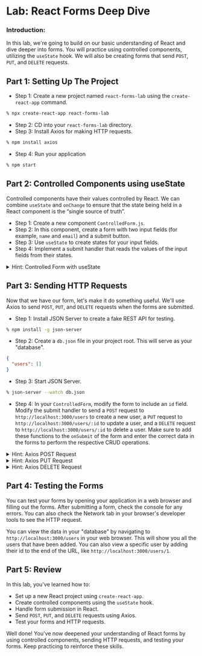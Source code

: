 # Lab: React Forms Deep Dive

### Introduction:

In this lab, we're going to build on our basic understanding of React and dive deeper into forms. You will practice using controlled components, utilizing the `useState` hook. We will also be creating forms that send `POST`, `PUT`, and `DELETE` requests.

## Part 1: Setting Up The Project

- Step 1: Create a new project named `react-forms-lab` using the `create-react-app` command.

```zsh
% npx create-react-app react-forms-lab
```

- Step 2: CD into your `react-forms-lab` directory.
- Step 3: Install Axios for making HTTP requests.

```zsh
% npm install axios
```

- Step 4: Run your application

```zsh
% npm start
```

## Part 2: Controlled Components using useState

Controlled components have their values controlled by React. We can combine `useState` and `onChange` to ensure that the state being held in a React component is the “single source of truth”.

- Step 1: Create a new component `ControlledForm.js`.
- Step 2: In this component, create a form with two input fields (for example, `name` and `email`) and a submit button.
- Step 3: Use `useState` to create states for your input fields.
- Step 4: Implement a submit handler that reads the values of the input fields from their states.

<details>
<summary>Hint: Controlled Form with useState</summary>

```javascript
import React, { useState } from "react";

function ControlledForm() {
  const [name, setName] = useState("");
  const [email, setEmail] = useState("");

  const handleSubmit = (event) => {
    event.preventDefault();
    console.log(name, email);
  };

  return (
    <form onSubmit={handleSubmit}>
      <label>
        Name:
        <input
          type="text"
          value={name}
          onChange={(e) => setName(e.target.value)}
        />
      </label>
      <label>
        Email:
        <input
          type="text"
          value={email}
          onChange={(e) => setEmail(e.target.value)}
        />
      </label>
      <button type="submit">Submit</button>
    </form>
  );
}

export default ControlledForm;
```

</details>

## Part 3: Sending HTTP Requests

Now that we have our form, let's make it do something useful. We'll use Axios to send `POST`, `PUT`, and `DELETE` requests when the forms are submitted.

- Step 1: Install JSON Server to create a fake REST API for testing.

```zsh
% npm install -g json-server
```

- Step 2: Create a `db.json` file in your project root. This will serve as your "database".

```json
{
  "users": []
}
```

- Step 3: Start JSON Server.

```zsh
% json-server --watch db.json
```

- Step 4: In your `ControlledForm`, modify the form to include an `id` field. Modify the submit handler to send a `POST` request to `http://localhost:3000/users` to create a new user, a `PUT` request to `http://localhost:3000/users/:id` to update a user, and a `DELETE` request to `http://localhost:3000/users/:id` to delete a user. Make sure to add these functions to the `onSubmit` of the form and enter the correct data in the forms to perform the respective CRUD operations.

<details>
<summary>Hint: Axios POST Request</summary>

```javascript
import axios from "axios";

// ...

const handleSubmit = async (event) => {
  event.preventDefault();
  const response = await axios.post("http://localhost:3000/users", {
    name,
    email,
  });
  console.log(response.data);
};
```

</details>

<details>
<summary>Hint: Axios PUT Request</summary>

```javascript
import axios from "axios";

// ...

const handleUpdate = async (event) => {
  event.preventDefault();
  const response = await axios.put(`http://localhost:3000/users/${id}`, {
    name,
    email,
  });
  console.log(response.data);
};
```

</details>

<details>
<summary>Hint: Axios DELETE Request</summary>

```javascript
import axios from "axios";

// ...

const handleDelete = async (event) => {
  event.preventDefault();
  const response = await axios.delete(`http://localhost:3000/users/${id}`);
  console.log(response.data);
};
```

</details>

## Part 4: Testing the Forms

You can test your forms by opening your application in a web browser and filling out the forms. After submitting a form, check the console for any errors. You can also check the Network tab in your browser's developer tools to see the HTTP request.

You can view the data in your "database" by navigating to `http://localhost:3000/users` in your web browser. This will show you all the users that have been added. You can also view a specific user by adding their id to the end of the URL, like `http://localhost:3000/users/1`.

## Part 5: Review

In this lab, you've learned how to:

- Set up a new React project using `create-react-app`.
- Create controlled components using the `useState` hook.
- Handle form submission in React.
- Send `POST`, `PUT`, and `DELETE` requests using Axios.
- Test your forms and HTTP requests.

Well done! You've now deepened your understanding of React forms by using controlled components, sending HTTP requests, and testing your forms. Keep practicing to reinforce these skills.

